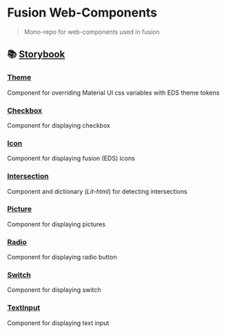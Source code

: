 # Fusion Web-Components

> Mono-repo for web-components used in fusion

## 📚 [Storybook](https://equinor.github.io/fusion-web-components/)

### [Theme](https://github.com/equinor/fusion-web-components/tree/main/packages/theme)

Component for overriding Material UI css variables with EDS theme tokens

### [Checkbox](https://github.com/equinor/fusion-web-components/tree/main/packages/checkbox)

Component for displaying checkbox

### [Icon](https://github.com/equinor/fusion-web-components/tree/main/packages/icon)

Component for displaying fusion (EDS) icons

### [Intersection](https://github.com/equinor/fusion-web-components/tree/main/packages/intersection)

Component and dictionary (_Lit-html_) for detecting intersections

### [Picture](https://github.com/equinor/fusion-web-components/tree/main/packages/picture)

Component for displaying pictures

### [Radio](https://github.com/equinor/fusion-web-components/tree/main/packages/radio)

Component for displaying radio button

### [Switch](https://github.com/equinor/fusion-web-components/tree/main/packages/switch)

Component for displaying switch

### [TextInput](https://github.com/equinor/fusion-web-components/tree/main/packages/textinput)

Component for displaying text input
